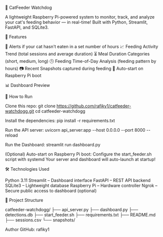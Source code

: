 🐾 CatFeeder Watchdog

A lightweight Raspberry Pi-powered system to monitor, track, and analyze your cat's feeding behavior — in real-time!
Built with Python, Streamlit, FastAPI, and SQLite3.

📸 Features

🔔 Alerts if your cat hasn't eaten in a set number of hours
📈 Feeding Activity Trend (total sessions and average duration)
⏳ Meal Duration Categories (short, medium, long)
🕒 Feeding Time-of-Day Analysis (feeding pattern by hours)
📷 Recent Snapshots captured during feeding
🐍 Auto-start on Raspberry Pi boot

📊 Dashboard Preview


🚀 How to Run

Clone this repo:
git clone https://github.com/rafiky1/catfeeder-watchdogg.git
cd catfeeder-watchdogg

Install the dependencies:
pip install -r requirements.txt

Run the API server:
uvicorn api_server:app --host 0.0.0.0 --port 8000 --reload

Run the Dashboard:
streamlit run dashboard.py

(Optional) Auto-start on Raspberry Pi boot:
Configure the start_feeder.sh script with systemd
Your server and dashboard will auto-launch at startup!

🛠 Technologies Used

Python 3.11
Streamlit – Dashboard interface
FastAPI – REST API backend
SQLite3 – Lightweight database
Raspberry Pi – Hardware controller
Ngrok – Secure public access to dashboard (optional)

📁 Project Structure

catfeeder-watchdogg/
├── api_server.py
├── dashboard.py
├── detections.db
├── start_feeder.sh
├── requirements.txt
├── README.md
├── sessions.csv
└── snapshots/

Author
GitHub: rafiky1

